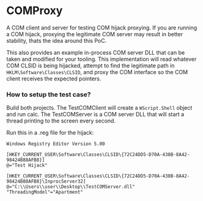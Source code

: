 # COMProxy

A COM client and server for testing COM hijack proxying. If you are running a COM hijack, proxying the legitimate COM server may result in better stability, thats the idea around this PoC. 

This also provides an example in-process COM server DLL that can be taken and modified for your tooling. This implementation will read whatever COM CLSID is being hijacked, attempt to find the legitimate path in `HKLM\Software\Classes\CLSID`, and proxy the COM interface so the COM client receives the expected pointers.

### How to setup the test case?

Build both projects. The TestCOMClient will create a `WScript.Shell` object and run calc. The TestCOMServer is a COM server DLL that will start a thread printing to the screen every second.

Run this in a .reg file for the hijack:

```
Windows Registry Editor Version 5.00

[HKEY_CURRENT_USER\Software\Classes\CLSID\{72C24DD5-D70A-438B-8A42-98424B88AFB8}]
@="Test Hijack"

[HKEY_CURRENT_USER\Software\Classes\CLSID\{72C24DD5-D70A-438B-8A42-98424B88AFB8}\InprocServer32]
@="C:\\Users\\user\\Desktop\\TestCOMServer.dll"
"ThreadingModel"="Apartment"
```
